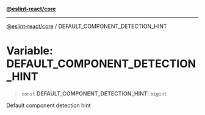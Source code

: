 [**@eslint-react/core**](../README.md)

***

[@eslint-react/core](../README.md) / DEFAULT\_COMPONENT\_DETECTION\_HINT

# Variable: DEFAULT\_COMPONENT\_DETECTION\_HINT

> `const` **DEFAULT\_COMPONENT\_DETECTION\_HINT**: `bigint`

Default component detection hint
